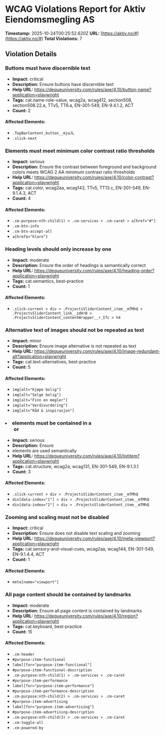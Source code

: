 # WCAG Violations Report for Aktiv Eiendomsmegling AS

**Timestamp:** 2025-10-24T00:25:52.620Z
**URL:** [https://aktiv.no/#](https://aktiv.no/#)
**Total Violations:** 7

## Violation Details

### Buttons must have discernible text

- **Impact:** critical
- **Description:** Ensure buttons have discernible text
- **Help URL:** https://dequeuniversity.com/rules/axe/4.10/button-name?application=playwright
- **Tags:** cat.name-role-value, wcag2a, wcag412, section508, section508.22.a, TTv5, TT6.a, EN-301-549, EN-9.4.1.2, ACT
- **Count:** 2

#### Affected Elements:

- `.TopBarContent_button__mjoJL`
- `.slick-next`

### Elements must meet minimum color contrast ratio thresholds

- **Impact:** serious
- **Description:** Ensure the contrast between foreground and background colors meets WCAG 2 AA minimum contrast ratio thresholds
- **Help URL:** https://dequeuniversity.com/rules/axe/4.10/color-contrast?application=playwright
- **Tags:** cat.color, wcag2aa, wcag143, TTv5, TT13.c, EN-301-549, EN-9.1.4.3, ACT
- **Count:** 4

#### Affected Elements:

- `.cm-purpose:nth-child(1) > .cm-services > .cm-caret > a[href="#"]`
- `.cm-btn-info`
- `.cm-btn-accept-all`
- `a[href$="klaro"]`

### Heading levels should only increase by one

- **Impact:** moderate
- **Description:** Ensure the order of headings is semantically correct
- **Help URL:** https://dequeuniversity.com/rules/axe/4.10/heading-order?application=playwright
- **Tags:** cat.semantics, best-practice
- **Count:** 1

#### Affected Elements:

- `.slick-current > div > .ProjectsSliderContent_item__mTMhQ > .ProjectsSliderContent_link__zdHrB > .ProjectsSliderContent_contentWrapper__r_Ifc > h4`

### Alternative text of images should not be repeated as text

- **Impact:** minor
- **Description:** Ensure image alternative is not repeated as text
- **Help URL:** https://dequeuniversity.com/rules/axe/4.10/image-redundant-alt?application=playwright
- **Tags:** cat.text-alternatives, best-practice
- **Count:** 5

#### Affected Elements:

- `img[alt="Kjøpe bolig"]`
- `img[alt="Selge bolig"]`
- `img[alt="Finn en megler"]`
- `img[alt="Verdivurdering"]`
- `img[alt="Råd & inspirasjon"]`

### <li> elements must be contained in a <ul> or <ol>

- **Impact:** serious
- **Description:** Ensure <li> elements are used semantically
- **Help URL:** https://dequeuniversity.com/rules/axe/4.10/listitem?application=playwright
- **Tags:** cat.structure, wcag2a, wcag131, EN-301-549, EN-9.1.3.1
- **Count:** 3

#### Affected Elements:

- `.slick-current > div > .ProjectsSliderContent_item__mTMhQ`
- `div[data-index="1"] > div > .ProjectsSliderContent_item__mTMhQ`
- `div[data-index="2"] > div > .ProjectsSliderContent_item__mTMhQ`

### Zooming and scaling must not be disabled

- **Impact:** critical
- **Description:** Ensure <meta name="viewport"> does not disable text scaling and zooming
- **Help URL:** https://dequeuniversity.com/rules/axe/4.10/meta-viewport?application=playwright
- **Tags:** cat.sensory-and-visual-cues, wcag2aa, wcag144, EN-301-549, EN-9.1.4.4, ACT
- **Count:** 1

#### Affected Elements:

- `meta[name="viewport"]`

### All page content should be contained by landmarks

- **Impact:** moderate
- **Description:** Ensure all page content is contained by landmarks
- **Help URL:** https://dequeuniversity.com/rules/axe/4.10/region?application=playwright
- **Tags:** cat.keyboard, best-practice
- **Count:** 15

#### Affected Elements:

- `.cm-header`
- `#purpose-item-functional`
- `label[for="purpose-item-functional"]`
- `#purpose-item-functional-description`
- `.cm-purpose:nth-child(1) > .cm-services > .cm-caret`
- `#purpose-item-performance`
- `label[for="purpose-item-performance"]`
- `#purpose-item-performance-description`
- `.cm-purpose:nth-child(2) > .cm-services > .cm-caret`
- `#purpose-item-advertising`
- `label[for="purpose-item-advertising"]`
- `#purpose-item-advertising-description`
- `.cm-purpose:nth-child(3) > .cm-services > .cm-caret`
- `.cm-toggle-all`
- `.cm-powered-by`
